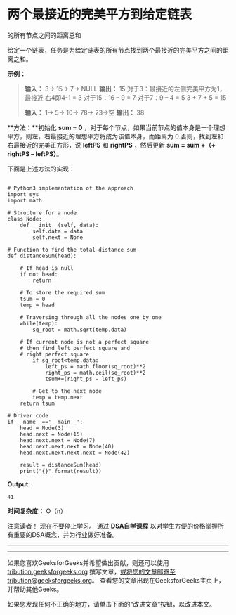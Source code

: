 # 两个最接近的完美平方到给定链表

的所有节点之间的距离总和

给定一个链表，任务是为给定链表的所有节点找到两个最接近的完美平方之间的距离之和。

**示例：**

> **输入：** 3-> 15-> 7-> NULL
> **输出：** 15
> 对于3：最接近的左侧完美平方为1，最接近 右4即4-1 = 3
> 对于15：16 – 9 = 7
> 对于7：9 – 4 = 5
> 3 + 7 + 5 = 15
> 
> **输入：** 1-> 5-> 10-> 78-> 23->空
> **输出：** 38

**方法：**初始化 **sum = 0** ，对于每个节点，如果当前节点的值本身是一个理想平方，则左，右最接近的理想平方将成为该值本身，而距离为 0.否则，找到左和右最接近的完美正方形，说 **leftPS** 和 **rightPS** ，然后更新 **sum = sum +（+ rightPS – leftPS）**。

下面是上述方法的实现：

```

# Python3 implementation of the approach 
import sys 
import math 

# Structure for a node 
class Node: 
    def __init__(self, data): 
        self.data = data 
        self.next = None

# Function to find the total distance sum 
def distanceSum(head): 

    # If head is null 
    if not head: 
        return

    # To store the required sum 
    tsum = 0
    temp = head 

    # Traversing through all the nodes one by one 
    while(temp): 
        sq_root = math.sqrt(temp.data) 

    # If current node is not a perfect square  
    # then find left perfect square and  
    # right perfect square 
        if sq_root<temp.data: 
            left_ps = math.floor(sq_root)**2
            right_ps = math.ceil(sq_root)**2
            tsum+=(right_ps - left_ps) 

        # Get to the next node 
        temp = temp.next
    return tsum 

# Driver code 
if __name__=='__main__': 
    head = Node(3) 
    head.next = Node(15) 
    head.next.next = Node(7) 
    head.next.next.next = Node(40) 
    head.next.next.next.next = Node(42) 

    result = distanceSum(head) 
    print("{}".format(result)) 

```

**Output:**

```
41

```

**时间复杂度：** O（n）

注意读者！ 现在不要停止学习。 通过 [**DSA自学课程**](https://practice.geeksforgeeks.org/courses/dsa-self-paced?utm_source=geeksforgeeks&utm_medium=article&utm_campaign=gfg_article_dsa_content_bottom) 以对学生方便的价格掌握所有重要的DSA概念，并为行业做好准备。

* * *

* * *

如果您喜欢GeeksforGeeks并希望做出贡献，则还可以使用 [tribution.geeksforgeeks.org](https://contribute.geeksforgeeks.org/) 撰写文章，或将您的文章邮寄至tribution@geeksforgeeks.org。 查看您的文章出现在GeeksforGeeks主页上，并帮助其他Geeks。

如果您发现任何不正确的地方，请单击下面的“改进文章”按钮，以改进本文。